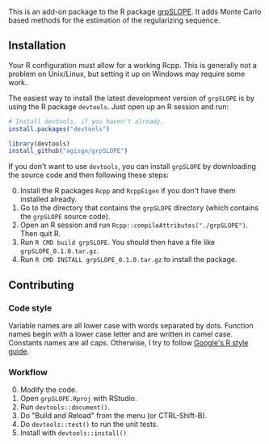 This is an add-on package to the R package [grpSLOPE](https://cran.r-project.org/package=grpSLOPE). It adds Monte Carlo based methods for the estimation of the regularizing sequence.

## Installation

Your R configuration must allow for a working Rcpp. This is generally not a problem on Unix/Linux, but setting it up on Windows may require some work.

The easiest way to install the latest development version of `grpSLOPE` is by using the R package `devtools`. Just open up an R session and run:

```R
# Install devtools, if you haven't already.
install.packages("devtools")

library(devtools)
install_github("agisga/grpSLOPE")
```

If you don't want to use `devtools`, you can install `grpSLOPE` by downloading the source code and then following these steps:

0. Install the R packages `Rcpp` and `RcppEigen` if you don't have them installed already.
1. Go to the directory that contains the `grpSLOPE` directory (which contains the `grpSLOPE` source code).
2. Open an R session and run `Rcpp::compileAttributes("./grpSLOPE")`. Then quit R.
3. Run `R CMD build grpSLOPE`. You should then have a file like `grpSLOPE_0.1.0.tar.gz`.
4. Run `R CMD INSTALL grpSLOPE_0.1.0.tar.gz` to install the package.

## Contributing

### Code style

Variable names are all lower case with words separated by dots.
Function names begin with a lower case letter and are written in camel case.
Constants names are all caps.
Otherwise, I try to follow [Google's R style guide](https://google.github.io/styleguide/Rguide.xml).

### Workflow

0. Modify the code.
1. Open `grpSLOPE.Rproj` with RStudio.
2. Run `devtools::document()`.
3. Do "Build and Reload" from the menu (or CTRL-Shift-B).
4. Do `devtools::test()` to run the unit tests.
5. Install with `devtools::install()`
